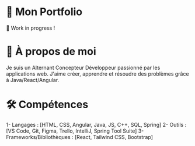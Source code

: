 # 🚀 Mon Portfolio
🚧 Work in progress !

# 👤 À propos de moi
Je suis un Alternant Concepteur Développeur passionné par les applications web. J'aime créer, apprendre et résoudre des problèmes grâce à Java/React/Angular.

# 🛠️ Compétences
1- Langages : [HTML, CSS, Angular, Java, JS, C++, SQL, Spring]
2- Outils   : [VS Code, Git, Figma, Trello, IntelliJ, Spring Tool Suite] 
3- Frameworks/Bibliothèques : [React, Tailwind CSS, Bootstrap]


<!--
**LucoJonathan/LucoJonathan** is a ✨ _special_ ✨ repository because its `README.md` (this file) appears on your GitHub profile.

Here are some ideas to get you started:

- 🔭 I’m currently working on ...
- 🌱 I’m currently learning ...
- 👯 I’m looking to collaborate on ...
- 🤔 I’m looking for help with ...
- 💬 Ask me about ...
- 📫 How to reach me: ...
- 😄 Pronouns: ...
- ⚡ Fun fact: ...
-->
